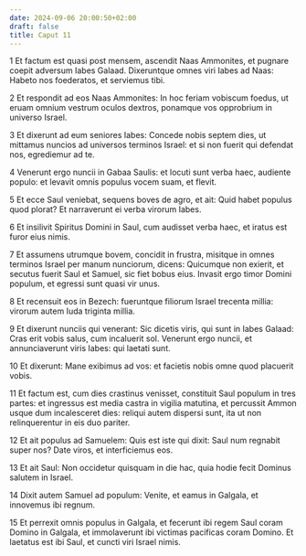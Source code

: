 ```yaml
---
date: 2024-09-06 20:00:50+02:00
draft: false
title: Caput 11
---
```





1 Et factum est quasi post mensem, ascendit Naas Ammonites, et pugnare coepit adversum Iabes Galaad. Dixeruntque omnes viri Iabes ad Naas: Habeto nos foederatos, et serviemus tibi.

2 Et respondit ad eos Naas Ammonites: In hoc feriam vobiscum foedus, ut eruam omnium vestrum oculos dextros, ponamque vos opprobrium in universo Israel.

3 Et dixerunt ad eum seniores Iabes: Concede nobis septem dies, ut mittamus nuncios ad universos terminos Israel: et si non fuerit qui defendat nos, egrediemur ad te.

4 Venerunt ergo nuncii in Gabaa Saulis: et locuti sunt verba haec, audiente populo: et levavit omnis populus vocem suam, et flevit.

5 Et ecce Saul veniebat, sequens boves de agro, et ait: Quid habet populus quod plorat? Et narraverunt ei verba virorum Iabes.

6 Et insilivit Spiritus Domini in Saul, cum audisset verba haec, et iratus est furor eius nimis.

7 Et assumens utrumque bovem, concidit in frustra, misitque in omnes terminos Israel per manum nunciorum, dicens: Quicumque non exierit, et secutus fuerit Saul et Samuel, sic fiet bobus eius. Invasit ergo timor Domini populum, et egressi sunt quasi vir unus.

8 Et recensuit eos in Bezech: fueruntque filiorum Israel trecenta millia: virorum autem Iuda triginta millia.

9 Et dixerunt nunciis qui venerant: Sic dicetis viris, qui sunt in Iabes Galaad: Cras erit vobis salus, cum incaluerit sol. Venerunt ergo nuncii, et annunciaverunt viris Iabes: qui laetati sunt.

10 Et dixerunt: Mane exibimus ad vos: et facietis nobis omne quod placuerit vobis.

11 Et factum est, cum dies crastinus venisset, constituit Saul populum in tres partes: et ingressus est media castra in vigilia matutina, et percussit Ammon usque dum incalesceret dies: reliqui autem dispersi sunt, ita ut non relinquerentur in eis duo pariter.

12 Et ait populus ad Samuelem: Quis est iste qui dixit: Saul num regnabit super nos? Date viros, et interficiemus eos.

13 Et ait Saul: Non occidetur quisquam in die hac, quia hodie fecit Dominus salutem in Israel.

14 Dixit autem Samuel ad populum: Venite, et eamus in Galgala, et innovemus ibi regnum.

15 Et perrexit omnis populus in Galgala, et fecerunt ibi regem Saul coram Domino in Galgala, et immolaverunt ibi victimas pacificas coram Domino. Et laetatus est ibi Saul, et cuncti viri Israel nimis.

